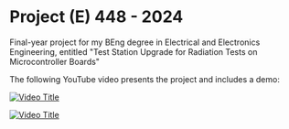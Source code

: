 # Project (E) 448 - 2024
Final-year project for my BEng degree in Electrical and Electronics Engineering, entitled "Test Station Upgrade for Radiation Tests on Microcontroller Boards"

The following YouTube video presents the project and includes a demo:

[![Video Title](https://img.youtube.com/vi/Subu9XpRyAE/0.jpg)](https://www.youtube.com/watch?v=Subu9XpRyAE)

<a href="https://www.youtube.com/watch?v=Subu9XpRyAE" target="_blank">
  <img src="https://img.youtube.com/vi/Subu9XpRyAE/0.jpg" alt="Video Title">
</a>
